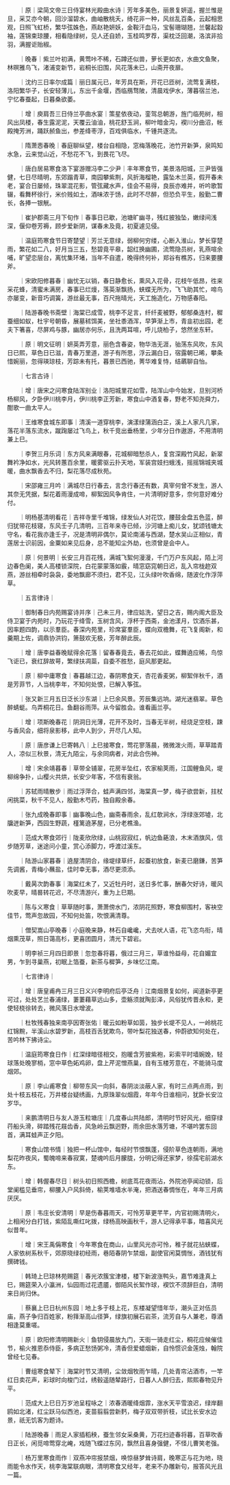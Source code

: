 <!-- { "loadSidebar": true } -->
　　｜原｜梁简文帝三日侍宴林光殿曲水诗｜芳年多美色，丽景复妍遥，握兰惟是旦，采艾亦今朝，回沙溜碧水，曲岫散桃夭，绮花非一种，风丝乱百条，云起相思观，日照飞虹桥，繁华弦姝色，燕赵艳妍妖，金鞍汗血马，宝髻珊瑚翘，兰馨起縠袖，莲锦束琼腰，相看隐绿树，见人还自娇，玉桂鸣罗荐，渠枕泛回潮，洛滨非拾羽，满握讵贻椒。

　　｜晚春｜紫兰叶初满，黄莺咔不稀，石蹲还似兽，萝长更如衣，水曲文鱼聚，林暝雅鸟飞，渚浦变新节，岩桐长旧围，风花落未已，山斋开夜扉。

　　｜沈约三日率尔成篇｜丽日属元已，年芳具在斯，开花已匝树，流莺复满枝，洛阳繁华子，长安轻薄儿，东出千金堰，西临鴈骛陂，清晨戏伊水，薄暮宿兰池，宁忆春蚕起，日暮桑欲萎。

　　｜增｜庾肩吾三日侍兰亭曲水宴｜策星依夜动，銮驾总朝游，旌门临苑树，相风出凤楼，春生露泥泥，天覆云油油，桃花舒玉涧，柳叶暗金沟，褉川分曲沼，帐殿掩芳洲，踊跃赪鱼出，参差绛枣浮，百戏俱临水，千锺共逐流。

　　｜隋萧悫春晚｜春庭聊纵望，楼台自相隐，窓梅落晚花，池竹开新笋，泉鸣知水急，云来觉山近，不愁花不飞，到畏花飞尽。

　　｜唐白居易寒食洛下宴游赠冯李二少尹｜丰年寒食节，美景洛阳城，三尹皆强健，七日尽晴明，东郊蹋青草，南园攀紫荆，风折海榴艳，露坠木兰英，假开春未老，宴合日屡倾，珠翠混花影，管弦藏水声，佳会不易得，良辰亦难并，听吟歌暂辍，看舞杯徐行，米价贱如土，酒味浓于饧，此时不尽醉，但恐负平生，殷勤二曹长，各捧一银觥。

　　｜崔护郡斋三月下旬作｜春事日已歇，池塘旷幽寻，残红披独坠，嫩绿间浅深，偃仰卷芳褥，顾步爱新阴，谋春未及竟，初夏遽见侵。

　　｜温庭筠寒食节日寄楚望｜芳兰无意绿，弱柳何穷缕，心断入淮山，梦长穿楚雨，繁花如二八，好月当三五，愁碧竟平皋，韶红换幽圃，流莺隐员树，乳燕喧余哺，旷望恋层台，离忧集环堵，当年不自遣，晚得终何补，郑谷有樵苏，归来要腰斧。

　　｜宋欧阳修暮春｜幽忧无以销，春日静愈长，熏风入花骨，花枝午低昂，徃来采花蜂，清蜜未满房，春事已烂熳，落英渐飘扬，蛱蝶无所为，飞飞助其忙，啼鸟亦屡变，新音巧调簧，游丝最无事，百尺拖晴光，天工施造化，万物感春阳。

　　｜陆游春晚书斋壁｜海棠已成雪，桃李不足言，纤纤麦被野，郁郁桑连村，穉蚕细如蚁，杜宇号朝昏，展墓秫饵美，坐社黍酒浑，早笋渐上市，青韭初出园，老夫下箸喜，尽屏鸡与豚，幽居亦何乐，且洗两耳喧，呼儿烧柏子，悠然坐东轩。

　　｜原｜明文征明｜妍英弄芳意，丽色含春姿，物华浩无涯，骀荡东风吹，东风日已熙，草色日已滋，青春万里道，游子有所思，浮云漏白日，宿露朝已晞，攀条惜婉丽，忽得瑛琼枝，芳踪未有托，暮景已西驰，菁华难复恃，结蘤聊自怡。

　　｜七言古诗｜

　　｜增｜唐宋之问寒食陆浑别业｜洛阳城里花如雪，陆浑山中今始发，旦别河桥杨柳风，夕卧伊川桃李月，伊川桃李正芳新，寒食山中酒复春，野老不知尧舜力，酣歌一曲太平人。

　　｜王维寒食城东即事｜清溪一道穿桃李，演漾绿蒲涵白芷，溪上人家凡几家，落花半落东流水，蹴踘屡过飞鸟上，秋千竞出垂杨里，少年分日作遨游，不用清明兼上巳。

　　｜李贺三月乐词｜东方风来满眼春，花城柳暗愁杀人，复宫深殿竹风起，新翠舞衿净如水，光风转蕙百余里，暖雾驱云扑天地，军装宫妓扫蛾浅，摇摇锦城夹城暖，曲水飘香去不归，梨花落尽成秋苑。

　　｜宋邵雍三月吟｜满城尽日行春去，言念行春还有数，真宰何曾不发生，游人其奈无凭据，梨花着雨漫成啼，柳絮因风争肯住，一片清明好意多，奈何意好难分付。

　　｜明杨基清明看花｜吉祥寺里千堆锦，绿发仙人对花饮，腰鼓金盘五色蓝，醉归犹带花枝寝，东风壬子几清明，三百年来寺已倾，沙河塘上痴儿女，犹颂钱塘太守名，看花我亦逢壬子，况是清明非偶尔，莫论南浦与西湖，楚水吴山正相似，青莲居士识前因，金粟如来见后身，总不能知尘外劫，也须曾是会中人。

　　｜原｜何景明｜长安三月百花残，满城飞絮何漫漫，千门万户东风起，陌上河边春色阑，美人高楼锁深院，白花蒙蒙落如霰，晴窓窈窕朝日迟，乱入帘栊趂双燕，游丝相牵时袅袅，委地飘廊不须扫，君不见，江头绿叶吹香绵，随波化作浮萍草。

　　｜五言律诗｜

　　｜御制春日内苑赐宴诗并序｜己未三月，律应姑洗，望日之吉，赐内阁大臣及侍卫宴于内苑时，乃玩花于绛雪，玉树含风，浮杯于西斋，金池漾月，饮酒乐甚，因率题四韵，以示羣臣。春深内苑里，珍席宴羣臣，蝶向双檐舞，花飞复阁新，和羹期上佐，调鼎协洪钧，箫鼓欢无极，芳年醉此辰。

　　｜增｜唐李益春晚赋得余花落｜留春春竟去，春去花如此，蝶舞遶应稀，鸟惊飞讵已，衰红辞故萼，繁绿扶凋蘂，自委不胜愁，庭风那更起。

　　｜原｜柳中庸寒食｜春暮越江边，春阴寒食天，杏花香麦粥，柳絮伴秋千，酒是芳菲节，人当桃李年，不知何处恨，已解入筝弦。

　　｜张又新三月五日泛长沙东湖｜上巳余风景。芳辰集远垧。湖光迷翡翠。草色醉蜻蜓。鸟弄桐花日。鱼翻谷雨萍。从今留胜会。谁看画兰亭。

　　｜增｜项斯晚春花｜阴洞日光薄，花开不及时，当春无半树，经烧足空枝，踈与香风会，细将泉影移，此中人到少，开尽几人知。

　　｜原｜唐彦谦上巳寄韩八｜上巳接寒食，莺花寥落晨，微微泼火雨，草草踏青人，凉似三秋景，清无九陌尘，与余同病者，对此合伤神。

　　｜增｜宋余靖暮春｜草带全铺翠，花房半坠红，农家榆荚雨，江国鲤鱼风，堤柳绵争扑，山樱火共烘，长安少年客，不信有衰翁。

　　｜苏轼雨晴散步｜雨过浮萍合，蛙声满四邻，海棠真一梦，梅子欲尝新，拄杖闲挑菜，秋千不见人，殷勤木芍药，独自殿余春。

　　｜张九成晚春即事｜幽事晚山色，幽斋春雨余，乱红欹涧水，浮绿涨郊墟，北牖迸新笋，西园生野蔬，槿篱遶茅屋，已分老樵渔。

　　｜范成大寒食郊行｜陇麦欣欣绿，山桃寂寂红，帆边鱼蕝浪，木末酒旗风，信步随芳草，迷途问小童，赏心添脚力，呼渡过溪东。

　　｜陆游山家暮春｜遶屋清阴合，缘堤绿草纤，起蚕初放食，新麦已磨鎌，苦笋先调酱，青梅小蘸盐，佳时幸无事，酒尽更须添。

　　｜戴昺次韵春事｜海棠红未了，又近牡丹时，送日多忙事，酬春欠好诗，暖风吹麦早，晴晷转花迟，不尽清游兴，重为上巳期。

　　｜陈与义寒食｜草草随时事，萧萧傍水门，浓阴花照野，寒食柳围村，客袂空佳节，莺声忽故园，不知何处笛，吹恨满清尊。

　　｜僧契嵩山亭晚春｜小庭晚来静，林石自巉巉，犬去吠人语，花飞恣鸟衔，晴烟熏茂草，照日蔼高杉，更喜团圆月，清光下碧岩。

　　｜明李祯三月四日即景｜忽忽春将暮，俄过三月三，草谁怜益母，花自媚宜男，乍到寻巢燕，初眠上箔蚕，新茶与穉笋，乡味忆江南。

　　｜七言律诗｜

　　｜增｜唐皇甫冉三月三日义兴李明府后亭泛舟｜江南烟景复如何，闻道新亭更可过，处处艺兰春浦绿，萋萋藉草远山多，壶觞须就陶彭泽，风俗犹传晋永和，更使轻桡徐转去，微风落日水增波。

　　｜杜牧残春独来南亭因寄张佑｜暖云如粉草如茵，独步长堤不见人，一岭桃花红锦黦，半溪山水碧罗新，高枝百舌犹欺鸟，带叶梨花独送春，仲蔚欲知何处在，苦吟林下拂诗尘。

　　｜温庭筠寒食日作｜红深绿暗径相交，抱暖含芳披紫袍，彩索平时墙婉娩，轻球落处晚寥梢，窓中草色妬鸡卵，盘上芹泥憎燕巢，自有玉楼芳意在，不能骑马度烟郊。

　　｜原｜李山甫寒食｜柳带东风一向斜，春阴淡淡蔽人家，有时三点两点雨，到处十枝五枝花，万井楼台疑绣画，九原珠翠似烟霞，年年今日谁相问，犹卧长安泣岁华。

　　｜来鹏清明日与友人游玉粒塘庄｜几度春山共陆郎，清明时节好风光，细穿绿荇船头滑，碎踏残花屐齿香，风急岭云飘迥野，雨余田水落芳塘，不堪吟罢东回首，满耳蛙声正夕阳。

　　｜寒食山馆书情｜独把一杯山馆中，每经时节恨飘蓬，侵阶草色连朝雨，满地梨花昨夜风，蜀魄啼来春寂寞，楚魂吟后月朦胧，分明记得还家梦，徐孺宅前湖水东。

　　｜增｜韩偓春尽日｜树头初日照西檐，树底茑花夜雨沾，外院池亭闻动锁，后堂阑槛见垂帘，柳腰入户风斜倚，榆荚堆墙水半淹，把酒送春惆怅在，年年三月病厌厌。

　　｜原｜韦庄长安清明｜早是伤春暮雨天，可怜芳草更芊芊，内官初赐清明火，上相闲分白打钱，紫陌乱嘶红叱拨，绿杨高映画秋千，游人记得承平事，暗喜风光似昔年。

　　｜增｜宋王禹偁寒食｜今年寒食在商山，山里风光亦可怜，稚子就花拈蛱蝶，人家依树系秋千，郊原晓绿初经雨，巷陌春阴乍禁烟，副使官闲莫惆怅，酒钱犹有撰碑钱。

　　｜韩琦上巳琼林苑赐筵｜春光浓簇宝津楼，楼下新波涨鸭头，嘉节难逢真上巳，赐筵荣入小瀛洲，仙园雨过花遗靥，御陌风长絮作球，褉饮不须辞巨白，清明来日尚归休。

　　｜蔡襄上巳日杭州东园｜地上多于枝上花，东楼凝望惜年华，潮头正对伍员庙，燕子争归百姓家，粉箨渐高山径笋，绿旗初展石岩茶，流芳自与人兼老，尊酒相逢莫重嗟。

　　｜原｜欧阳修清明赐新火｜鱼钥侵晨放九门，天街一骑走红尘，桐花应候催佳节，榆火推恩忝侍臣，多病正愁饧粥冷，清香但爱蜡烟新，自怜惯识金莲烛，翰院曾经七见春。

　　｜曹组寒食辇下｜海棠时节又清明，尘敛烟牧雨乍晴，几处青帘沾酒市，一竿红日卖花声，彩球时向梭门过，绣毂遥随辇路行，日暮人人醉归去，熙熙春物见升平。

　　｜范成大上巳日万岁池呈程咏之｜浓春酒暖绛烟霏，涨水天平雪浪迟，绿岸翻鸥如北渚，红尘跃马似西池，麦苗翦翦尝新麫，梅子双双带折枝，试比长安水边景，祇无饥客为题诗。

　　｜陆游晚春｜雨足人家插稻秧，蚕生邻女采桑黄，万花扫迹春将暮，百草吹香日正长，闲觅啼莺穿北崦，戏随飞蝶过东冈，飘然且喜身强健，不怪儿曹笑老强。

　　｜杨万里寒食雨作｜双燕冲帘报禁烟，唤惊昼梦耸诗肩，晚寒正与花为地，晓雨能令水作天，桃李海棠联病眼，清明寒食又经年，老来不办雕新句，报答风光且一篇。

